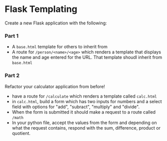 # Flask Templating

Create a new Flask application with the following:

### Part 1

- A `base.html` template for others to inherit from
- A route for `/person/<name>/<age>` which renders a template that displays the name and age entered for the URL. That template shoudl inherit from `base.html` 

### Part 2

Refactor your calculator application from before! 

- have a route for `/calculate` which renders a template called `calc.html`
- in `calc.html`, build a form which has two inputs for numbers and a select field with options for "add", "subract", "multiply" and "divide". 
- When the form is submitted it should make a request to a route called `/math`
- In your python file, accept the values from the form and depending on what the request contains, respond with the sum, difference, product or quotient.